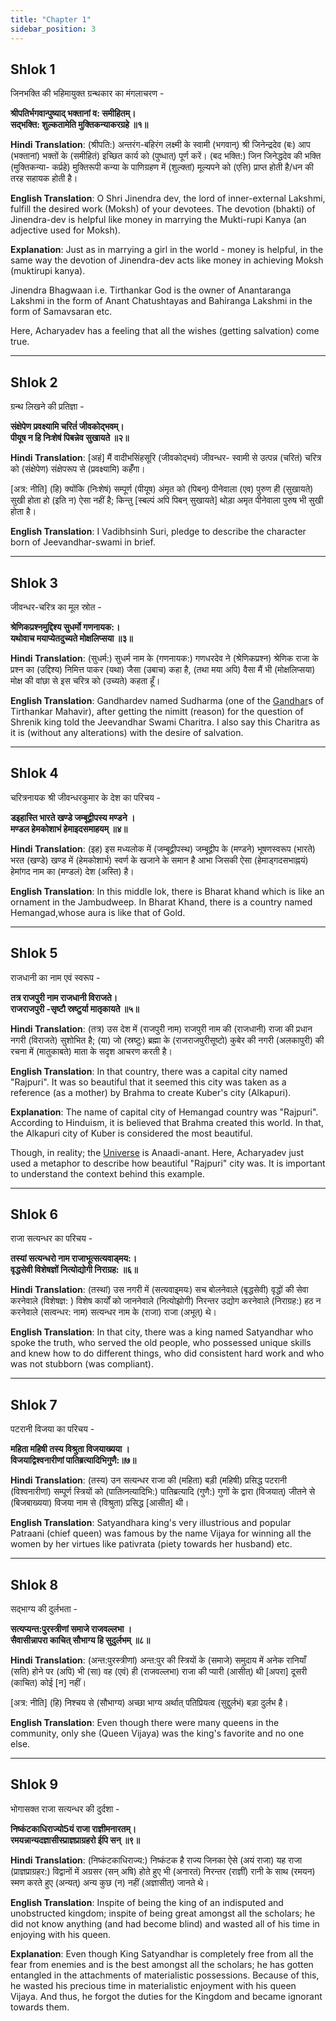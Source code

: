 ```yaml
---
title: "Chapter 1"
sidebar_position: 3
---
```


## Shlok 1

जिनभक्ति की भहिमायुक्त ग्रन्थकार का मंगलाचरण -

**श्रीपतिर्भगवान्पुष्याद्‌ भक्तानां व: समीहितम्‌। <br/>
सद्भक्ति: शुल्कतामेति मुक्तिकन्याकरग्रहे ॥१॥**

**Hindi Translation**: (श्रीपति:) अन्तरंग-बहिरंग लक्ष्मी के स्वामी (भगवान्‌)
श्री जिनेन्द्रदेव (बः) आप (भक्तानां) भक्तों के (समीहितं) इच्छित कार्य को
(पुष्धात्‌) पूर्ण करें। (बद भक्ति:) जिन जिनेद्धदेव की भक्ति (मुक्तिकन्या-
कर्प्रहे) मुक्तिरूपी कन्या के पाणिग्रहण में (शुल्क्तां) मूल्यपने को (एत्ति)
प्राप्त होती है/धन की तरह सहायक होती है।

**English Translation**: O Shri Jinendra dev, the lord of inner-external Lakshmi, fulfill the desired work (Moksh) of your devotees. The devotion (bhakti) of Jinendra-dev is helpful like money in marrying the Mukti-rupi Kanya (an adjective used for Moksh).

**Explanation**: Just as in marrying a girl in the world - money is helpful, in the same way the devotion of Jinendra-dev acts like money in achieving Moksh (muktirupi kanya).

Jinendra Bhagwaan i.e. Tirthankar God is the owner of Anantaranga Lakshmi in the form of Anant Chatushtayas and Bahiranga Lakshmi in the form of Samavsaran etc.

Here, Acharyadev has a feeling that all the wishes (getting salvation) come true.

---

## Shlok 2

ग्रन्थ लिखने की प्रतिज्ञा -

**संक्षेपेण प्रवक्ष्यामि चरितं॑ जीवकोद्भवम्‌। <br/>
पीयूष न हि निःशेष॑ पिबन्नेव सुखायते ॥२॥**

**Hindi Translation**: [अहं] मैं वादीभसिंहसूरि (जीवकोद्भवं) जीवन्धर-
स्वामी से उत्पन्न (चरितं) चरित्र को (संक्षेपेण) संक्षेपरूप से (प्रवक्ष्यामि)
कहँँगा।

[अत्र: नीति] (हि) क्योंकि (निःशेषं) सम्पूर्ण (पीयूष) अंमृत को
(पिबन्‌) पीनेवाला (एव) पुरुण ही (सुखायते) सुखी होता हो (इति न) ऐसा नहीं है; किन्तु [स्बल्पं अपि पिबन्‌ सुखायते] थोड़ा अमृत पीनेवाला
पुरुष भी सुखी होता है।

**English Translation**: I Vadibhsinh Suri, pledge to describe the character born of Jeevandhar-swami in brief.

---

## Shlok 3

जीवन्धर-चरित्र का मूल स्रोत -

**श्रेणिकप्रश्नमुद्दिश्य सुधर्मो गणनायक:। <br/>
यथोवाच मयाप्येतदुच्यते मोक्षलिप्सया ॥३॥**

**Hindi Translation**: (सुधर्म:) सुधर्म नाम के (गणनायक:) गणधरदेव ने
(श्रेणिकप्रश्न) श्रेणिक राजा के प्रश्न का (उद्दिश्य) निमित्त पाकर (यथा)
जैसा (उबाच) कहा है, (तथा मया अपि) वैसा मैं भी (मोक्षलिप्सया)
मोक्ष की वांछा से इस चरित्र को (उच्यते) कहता हूँ।

**English Translation**: Gandhardev named Sudharma (one of the [Gandhar](https://www.jainkosh.org/wiki/%E0%A4%97%E0%A4%A3%E0%A4%A7%E0%A4%B0)s of Tirthankar Mahavir), after getting the nimitt (reason) for the question of Shrenik king told the Jeevandhar Swami Charitra. I also say this Charitra as it is (without any alterations) with the desire of salvation.

---

## Shlok 4

चरित्रनायक श्री जीवन्धरकुमार के देश का परिचय -

**डइहास्ति भारते खण्डे जम्बूद्वीपस्य मण्डने । <br />
मण्डल हेमकोशाभं हेमाइदसमाहयम् ‌॥४॥**

**Hindi Translation**: (इह) इस मध्यलोक में (जम्बूद्वीपस्थ) जम्बूद्वीप के
(मण्डने) भूषणस्वरूप (भारते) भरत (खण्डे) खण्ड में (हेमकोशार्भ)
स्वर्ण के खजाने के समान है आभा जिसकी ऐसा (हेमाड्गदसभाह्नयं) हेमांगद
नाम का (मण्डलं) देश (अस्ति) है।

**English Translation**: In this middle lok, there is Bharat khand which is like an ornament in the Jambudweep. In Bharat Khand, there is a country named Hemangad,whose aura is like that of Gold. 

---

## Shlok 5

राजधानी का नाम एवं स्वरूप -

**तत्र राजपुरी नाम राजधानी विराजते। <br />
राजराजपुरी -सृष्टौ स्रष्टुर्या मातृकायते ॥५॥**

**Hindi Translation**: (तत्र) उस देश में (राजपुरी नाम) राजपुरी नाम की (राजधानी) राजा की प्रधान नगरी (विराजते) सुशोभित है; (या) जो (स्रष्टुः) ब्रह्मा के (राजराजपुरीसूष्टो) कुबेर की नगरी (अलकापुरी) की रचना में (मातुकाबते) माता के सदृश आचरण करती है।

**English Translation**: In that country, there was a capital city named "Rajpuri". It was so beautiful that it seemed this city was taken as a reference (as a mother) by Brahma to create Kuber's city (Alkapuri).

**Explanation**: The name of capital city of Hemangad country was "Rajpuri". According to Hinduism, it is believed that Brahma created this world. In that, the Alkapuri city of Kuber is considered the most beautiful. 

Though, in reality; the [Universe](/docs//Insights/How_Is_This_Universe.md) is Anaadi-anant. Here, Acharyadev just used a metaphor to describe how beautiful "Rajpuri" city was. It is important to understand the context behind this example.

---

## Shlok 6

राजा सत्यन्धर का परिचय -

**तस्यां सत्यन्धरो नाम राजाभूत्सत्यवाड्मय:। <br />
वृद्धसेवी विशेषज्ञों नित्योद्योगी निराग्रह: ॥६॥**

**Hindi Translation**: (तस्थां) उस नगरी में (सत्यवाइ्मयः) सच बोलनेवाले
(बृद्धसेवी) वृद्धों की सेवा करनेवाले (विशेषज्ञ: ) विशेष कार्यों को जाननेवाले
(नित्योझोगी) निरन्तर उद्योग करनेवाले (निराग्रह:) हठ न करनेवाले
(सत्वन्धर: नाम) सत्यन्धर नाम के (राजा) राजा (अभूत्‌) थे।

**English Translation**: In that city, there was a king named Satyandhar who spoke the truth, who served the old people, who possessed unique skills and knew how to do different things, who did consistent hard work and who was not stubborn (was compliant).

---

## Shlok 7

पटरानी विजया का परिचय -

**महिता महिषी तस्य विश्रुता विजयाख्यया । <br />
विजयाद्विश्वनारीणां पातिब्रत्यादिभिगुणै:॥७॥**

**Hindi Translation**: (तस्य) उन सत्यन्धर राजा की (महिता) बड़ी (महिषी)
प्रसिद्ध पटरानी (विश्वनारीणां) सम्पूर्ण स्त्रियों को (पातिव्नत्यादिभि:) पातिब्रत्यादि (गुणै:) गुणों के द्वारा (विजयात्‌) जीतने से (बिजबाख्यया) विजया नाम से (विश्रुता) प्रसिद्ध [आसीत] थी।

**English Translation**: Satyandhara king's very illustrious and popular Patraani (chief queen) was famous by the name Vijaya for winning all the women by her virtues like pativrata (piety towards her husband) etc.

---

## Shlok 8

सद्भाग्य की दुर्लभता -

**सत्यप्यन्त:पुरस्त्रीणां समाजे राजवल्‍लभा । <br />
सैवासीन्नापरा काचित्‌ सौभाग्य हि सुदुर्लभम्‌ ॥८॥**

**Hindi Translation**: (अन्त:पुरस्त्रीणां) अन्त:पुर की स्त्रियों के (समाजे) समुदाय में अनेक रानियाँ (सति) होने पर (अपि) भी (सा) वह (एवं) ही (राजवल्‍लभा) राजा की प्यारी (आसीत्‌) थी [अपरा] दूसरी (काचित) कोई [न] नहीं।

[अत्र: नीति] (हि) निश्चय से (सौभाग्य) अच्छा भाग्य अर्थात्‌
पतिप्रियत्व (सुद्दुर्लभं) बड़ा दुर्लभ है।

**English Translation**: Even though there were many queens in the community, only she (Queen Vijaya) was the king's favorite and no one else.

---

## Shlok 9

भोगासक्त राजा सत्यन्धर की दुर्दशा -

**निष्कंटकाधिराज्यो5यं राजा राज्ञीमनारतम्‌। <br />
रमयन्नान्यदज्ञासीस्प्राज्ञप्राग्रहरो ईपि सन् ‌॥९॥**

**Hindi Translation**: (निष्कंटकाधिराज्य:) निष्कंटक है राज्य जिनका ऐसे
(अयं राजा) यह राजा (प्राज्ञप्राग्रहर:) विद्वानों में अग्रसर (सन्‌ अषि) होते
हुए भी (अनारतं) निरन्तर (राज्ञीं) रानी के साथ (रमयन) स्मण करते हुए
(अन्यत्‌) अन्य कुछ (न) नहीं (अज्ञासीत्‌) जानते थे।

**English Translation**: Inspite of being the king of an indisputed and unobstructed kingdom; inspite of being great amongst all the scholars; he did not know anything (and had become blind) and wasted all of his time in enjoying with his queen.

**Explanation**: 
Even though King Satyandhar is completely free from all the fear from enemies and is the best amongst all the scholars; he has gotten entangled in the attachments of materialistic possessions. Because of this, he wasted his precious time in materialistic enjoyment with his queen Vijaya. And thus, he forgot the duties for the Kingdom and became ignorant towards them.
